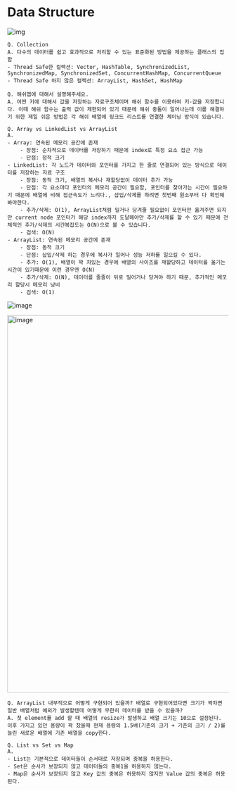 # Data Structure
![img](https://github.com/f-lab-edu/hotel-java/assets/68748397/45b19457-1508-4bfe-af65-568b8c0e1ba6)

```
Q. Collection
A. 다수의 데이터를 쉽고 효과적으로 처리할 수 있는 표준화된 방법을 제공하는 클래스의 집합
- Thread Safe한 컬렉션: Vector, HashTable, SynchronizedList, SynchronizedMap, SynchronizedSet, ConcurrentHashMap, ConcurrentQueue
- Thread Safe 하지 않은 컬렉션: ArrayList, HashSet, HashMap
```

```
Q. 해쉬맵에 대해서 설명해주세요. 
A. 어떤 키에 대해서 값을 저장하는 자료구조체이며 해쉬 함수를 이용하여 키-값을 저장합니다. 이때 해쉬 함수는 출력 값이 제한되어 있기 때문에 해쉬 충돌이 일어나는데 이를 해결하기 위한 제일 쉬운 방법은 각 해쉬 배열에 링크드 리스트를 연결한 체이닝 방식이 있습니다.
```

```
Q. Array vs LinkedList vs ArrayList
A. 
- Array: 연속된 메모리 공간에 존재
    - 장점: 순차적으로 데이터를 저장하기 때문에 index로 특정 요소 접근 가능
    - 단점: 정적 크기
- LinkedList: 각 노드가 데이터와 포인터를 가지고 한 줄로 연결되어 있는 방식으로 데이터를 저장하는 자료 구조
    - 장점: 동적 크기, 배열의 복사나 재할당없이 데이터 추가 가능
    - 단점: 각 요소마다 포인터의 메모리 공간이 필요함, 포인터를 찾아가는 시간이 필요하기 때문에 배열에 비해 접근속도가 느리다., 삽입/삭제를 하려면 첫번째 원소부터 다 확인해봐야한다.
    - 추가/삭제: O(1), ArrayList처럼 밀거나 당겨줄 필요없이 포인터만 옮겨주면 되지만 current node 포인터가 해당 index까지 도달해야만 추가/삭제를 할 수 있기 때문에 전체적인 추가/삭제의 시간복잡도는 O(N)으로 볼 수 있습니다.
    - 검색: O(N)
- ArrayList: 연속된 메모리 공간에 존재
    - 장점: 동적 크기
    - 단점: 삽입/삭제 하는 경우에 복사가 일어나 성능 저하를 일으킬 수 있다.
    - 추가: O(1), 배열이 꽉 차있는 경우에 배열의 사이즈를 재할당하고 데이터를 옮기는 시간이 있기때문에 이런 경우엔 O(N) 
    - 추가/삭제: O(N), 데이터를 줄줄이 뒤로 밀어거나 당겨야 하기 때문, 추가적인 메모리 할당시 메모리 낭비
    - 검색: O(1)
```
![image](https://github.com/f-lab-edu/hotel-java/assets/68748397/8a725964-5ae3-4388-ab7a-02ed51105a99)

<img width="858" alt="image" src="https://github.com/f-lab-edu/hotel-java/assets/68748397/312dc466-b2bd-4fbb-8e18-3fce7f66227f">

```
Q. ArrayList 내부적으로 어떻게 구현되어 있을까? 배열로 구현되어있다면 크기가 꽉차면 일반 배열처럼 예외가 발생할텐데 어떻게 무한히 데이터를 받을 수 있을까?
A. 첫 element를 add 할 때 배열의 resize가 발생하고 배열 크기는 10으로 설정된다. 이후 가지고 있던 용량이 꽉 찼을때 현재 용량의 1.5배(기존의 크기 + 기존의 크기 / 2)를 늘린 새로운 배열에 기존 배열을 copy한다.
```

```
Q. List vs Set vs Map
A.
- List는 기본적으로 데이터들이 순서대로 저장되며 중복을 허용한다.
- Set은 순서가 보장되지 않고 데이터들의 중복1을 허용하지 않는다.
- Map은 순서가 보장되지 않고 Key 값의 중복은 허용하지 않지만 Value 값의 중복은 허용된다.
```
